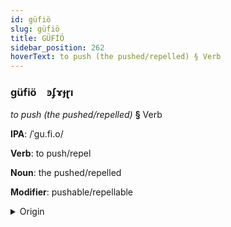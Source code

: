 ```yaml
---
id: güfiö
slug: güfiö
title: GÜFİÖ
sidebar_position: 262
hoverText: to push (the pushed/repelled) § Verb
---
```


### güfiö&emsp;<span kind="abugida">ꜿʄɤɟɽı</span>

*to push (the pushed/repelled)* **§** Verb

**IPA**: /ˈgu.fi.o/

**Verb**: to push/repel

**Noun**: the pushed/repelled

**Modifier**: pushable/repellable

<details>
    <summary>Origin</summary>
    Welsh gwthio /ˈɡʊθjɔ/<br/>
    <em>Celtic Language Family</em>
</details>